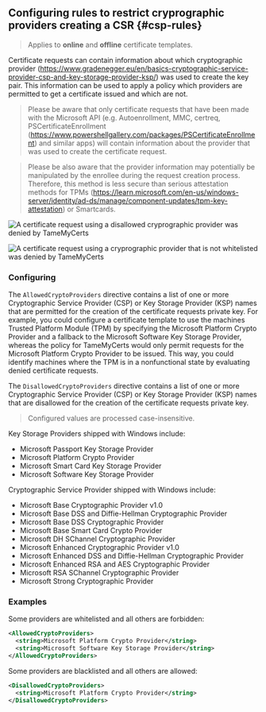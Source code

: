 ## Configuring rules to restrict cryprographic providers creating a CSR {#csp-rules}

> Applies to **online** and **offline** certificate templates.

Certificate requests can contain information about which cryptographic provider (<https://www.gradenegger.eu/en/basics-cryptographic-service-provider-csp-and-key-storage-provider-ksp/>) was used to create the key pair. This information can be used to apply a policy which providers are permitted to get a certificate issued and which are not.

> Please be aware that only certificate requests that have been made with the Microsoft API (e.g. Autoenrollment, MMC, certreq, PSCertificateEnrollment (<https://www.powershellgallery.com/packages/PSCertificateEnrollment>) and similar apps) will contain information about the provider that was used to create the certificate request.

> Please be also aware that the provider information may potentially be manipulated by the enrollee during the request creation process. Therefore, this method is less secure than serious attestation methods for TPMs (<https://learn.microsoft.com/en-us/windows-server/identity/ad-ds/manage/component-updates/tpm-key-attestation>) or Smartcards.

![A certificate request using a disallowed cryprographic provider was denied by TameMyCerts](resources/csp-rules1.png)

![A certificate request using a cryprographic provider that is not whitelisted was denied by TameMyCerts](resources/csp-rules2.png)

### Configuring

The `AllowedCryptoProviders` directive contains a list of one or more Cryptographic Service Provider (CSP) or Key Storage Provider (KSP) names that are permitted for the creation of the certificate requests private key. For example, you could configure a certificate template to use the machines Trusted Platform Module (TPM) by specifying the Microsoft Platform Crypto Provider and a fallback to the Microsoft Software Key Storage Provider, whereas the policy for TameMyCerts would only permit requests for the Microsoft Platform Crypto Provider to be issued. This way, you could identify machines where the TPM is in a nonfunctional state by evaluating denied certificate requests.

The `DisallowedCryptoProviders` directive contains a list of one or more Cryptographic Service Provider (CSP) or Key Storage Provider (KSP) names that are disallowed for the creation of the certificate requests private key.

> Configured values are processed case-insensitive.

Key Storage Providers shipped with Windows include:

- Microsoft Passport Key Storage Provider
- Microsoft Platform Crypto Provider
- Microsoft Smart Card Key Storage Provider
- Microsoft Software Key Storage Provider

Cryptographic Service Provider shipped with Windows include:

- Microsoft Base Cryptographic Provider v1.0
- Microsoft Base DSS and Diffie-Hellman Cryptographic Provider
- Microsoft Base DSS Cryptographic Provider
- Microsoft Base Smart Card Crypto Provider
- Microsoft DH SChannel Cryptographic Provider
- Microsoft Enhanced Cryptographic Provider v1.0
- Microsoft Enhanced DSS and Diffie-Hellman Cryptographic Provider
- Microsoft Enhanced RSA and AES Cryptographic Provider
- Microsoft RSA SChannel Cryptographic Provider
- Microsoft Strong Cryptographic Provider

### Examples

Some providers are whitelisted and all others are forbidden:

```xml
<AllowedCryptoProviders>
  <string>Microsoft Platform Crypto Provider</string>
  <string>Microsoft Software Key Storage Provider</string>
</AllowedCryptoProviders>
```

Some providers are blacklisted and all others are allowed:

```xml
<DisallowedCryptoProviders>
  <string>Microsoft Platform Crypto Provider</string>
</DisallowedCryptoProviders>
```
